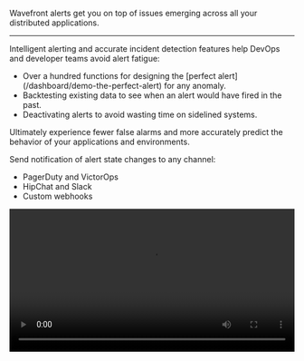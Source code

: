 <div class="container-fluid">
<div class="row">
<p class="lead">Wavefront alerts get you on top of issues emerging across all your distributed applications. </p>
<hr/>
</div>

<div class="row">
<div class="col-sm-12 col-md-6">
<p>Intelligent alerting and accurate incident detection features help DevOps and developer teams avoid alert fatigue:</p>
<ul>
<li>Over a hundred functions for designing the [perfect alert](/dashboard/demo-the-perfect-alert) for any anomaly.</li>
<li>Backtesting existing data to see when an alert would have fired in the past.</li>
<li>Deactivating alerts to avoid wasting time on sidelined systems.
</ul>

<p>Ultimately experience fewer false alarms and more accurately predict the behavior of your applications and environments.</p>

<p>Send notification of alert state changes to any channel:</p>
<ul>
<li>PagerDuty and VictorOps</li>
<li>HipChat and Slack</li>
<li>Custom webhooks</li>
</ul>
</div>
<div class="col-sm-12 col-md-6"> 
<div class="well">   
<video width="100%" controls autoplay><source src="images/onboarding-alerts.mp4" type="video/mp4">Your browser does not support HTML5 video.</video>
</div>
</div>
</div>  
</div>

